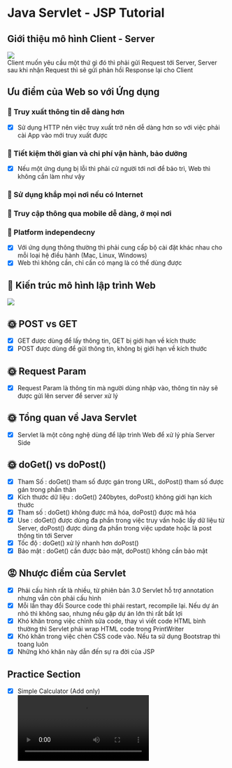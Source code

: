 # Java Servlet - JSP Tutorial

## Giới thiệu mô hình Client - Server
![](https://www.w3schools.in/wp-content/uploads/2019/01/client-server.jpg)    
Client muốn yêu cầu một thứ gì đó thì phải gửi Request tới Server, Server sau khi nhận Request thì sẽ gửi phản hồi Response lại cho Client


## Ưu điểm của Web so với Ứng dụng
### 🧮 Truy xuất thông tin dễ dàng hơn
- [x] Sử dụng HTTP nên việc truy xuất trở nên dễ dàng hơn so với việc phải cài App vào mới truy xuất được

### 🧮 Tiết kiệm thời gian và chi phí vận hành, bảo dưỡng
- [x] Nếu một ứng dụng bị lỗi thì phải cử người tới nơi để bảo trì, Web thì không cần làm như vậy

### 🔫 Sử dụng khắp mọi nơi nếu có Internet

### 🔎 Truy cập thông qua mobile dễ dàng, ở mọi nơi

### 🎉 Platform independecny
- [x] Với ứng dụng thông thường thì phải cung cấp bộ cài đặt khác nhau cho mỗi loại hệ điều hành (Mac, Linux, Windows)
- [x] Web thì không cần, chỉ cần có mạng là có thể dùng được

## 🎥 Kiến trúc mô hình lập trình Web
![](https://www.researchgate.net/profile/Youry_Khmelevsky/publication/226895919/figure/fig1/AS:302191094059009@1449059379533/The-Feasible-GIS-n-tier-Architecture.png)

## 🌞 POST vs GET
- [x] GET được dùng để lấy thông tin, GET bị giới hạn về kích thước
- [x] POST được dùng để gửi thông tin, không bị giới hạn về kích thước

## 🌞 Request Param
- [x] Request Param là thông tin mà người dùng nhập vào, thông tin này sẽ được gửi lên server để server xử lý

## 🌞 Tổng quan về Java Servlet
- [x] Servlet là một công nghệ dùng để lập trình Web để xử lý phía Server Side
## 🌞 doGet() vs doPost()
- [x] Tham Số : doGet() tham số được gán trong URL, doPost() tham số được gán trong phần thân
- [x] Kích thước dữ liệu : doGet() 240bytes, doPost() không giới hạn kích thước
- [x] Tham số : doGet() không được mã hóa, doPost() được mã hóa
- [x] Use : doGet() được dùng đa phần trong việc truy vấn hoặc lấy dữ liệu từ Server, doPost() được dùng đa phần trong việc update hoặc là post thông tin tới Server
- [x] Tốc độ : doGet() xử lý nhanh hơn doPost()
- [x] Bảo mật : doGet() cần được bảo mật, doPost() không cần bảo mật

## 😡 Nhược điểm của Servlet
- [x] Phải cấu hình rất là nhiều, từ phiên bản 3.0 Servlet hỗ trợ annotation nhưng vẫn còn phải cấu hình
- [x] Mỗi lần thay đổi Source code thì phải restart, recompile lại. Nếu dự án nhỏ thì không sao, nhưng nếu gặp dự án lớn thì rất bất lợi
- [x] Khó khăn trong việc chỉnh sửa code, thay vì viết code HTML bình thường thì Servlet phải wrap HTML code trong PrintWriter
- [x] Khó khăn trong việc chèn CSS code vào. Nếu ta sử dụng Bootstrap thì toang luôn
- [x] Những khó khăn này dẫn đến sự ra đời của JSP

## Practice Section
- [x] Simple Calculator (Add only)    
![](https://media.giphy.com/media/hs7oQFhNYPuUFsWDIQ/giphy.mp4)




